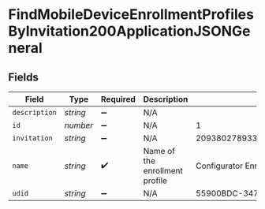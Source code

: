 # FindMobileDeviceEnrollmentProfilesByInvitation200ApplicationJSONGeneral


## Fields

| Field                                   | Type                                    | Required                                | Description                             | Example                                 |
| --------------------------------------- | --------------------------------------- | --------------------------------------- | --------------------------------------- | --------------------------------------- |
| `description`                           | *string*                                | :heavy_minus_sign:                      | N/A                                     |                                         |
| `id`                                    | *number*                                | :heavy_minus_sign:                      | N/A                                     | 1                                       |
| `invitation`                            | *string*                                | :heavy_minus_sign:                      | N/A                                     | 209380278933254867453360473540460311869 |
| `name`                                  | *string*                                | :heavy_check_mark:                      | Name of the enrollment profile          | Configurator Enrollment Profile         |
| `udid`                                  | *string*                                | :heavy_minus_sign:                      | N/A                                     | 55900BDC-347C-58B1-D249-F32244B11D30    |
